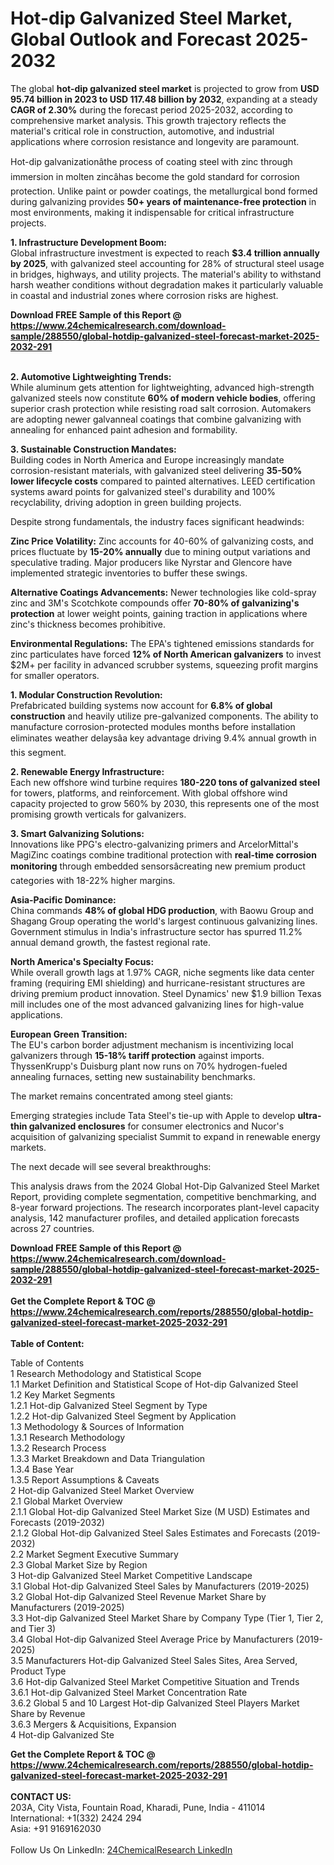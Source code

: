 <h1>Hot-dip Galvanized Steel Market, Global Outlook and Forecast 2025-2032</h1><p>The global <strong>hot-dip galvanized steel market</strong> is projected to grow from <strong>USD 95.74 billion in 2023 to USD 117.48 billion by 2032</strong>, expanding at a steady <strong>CAGR of 2.30%</strong> during the forecast period 2025-2032, according to comprehensive market analysis. This growth trajectory reflects the material's critical role in construction, automotive, and industrial applications where corrosion resistance and longevity are paramount.</p><p>Hot-dip galvanizationâthe process of coating steel with zinc through immersion in molten zincâhas become the gold standard for corrosion protection. Unlike paint or powder coatings, the metallurgical bond formed during galvanizing provides <strong>50+ years of maintenance-free protection</strong> in most environments, making it indispensable for critical infrastructure projects.</p><p><strong>1. Infrastructure Development Boom:</strong><br>
Global infrastructure investment is expected to reach <strong>$3.4 trillion annually by 2025</strong>, with galvanized steel accounting for 28% of structural steel usage in bridges, highways, and utility projects. The material's ability to withstand harsh weather conditions without degradation makes it particularly valuable in coastal and industrial zones where corrosion risks are highest.</p><div><b>Download FREE Sample of this Report @ 
            <a href="https://www.24chemicalresearch.com/download-sample/288550/global-hotdip-galvanized-steel-forecast-market-2025-2032-291">
            https://www.24chemicalresearch.com/download-sample/288550/global-hotdip-galvanized-steel-forecast-market-2025-2032-291</a></b></div><br><p><strong>2. Automotive Lightweighting Trends:</strong><br>
While aluminum gets attention for lightweighting, advanced high-strength galvanized steels now constitute <strong>60% of modern vehicle bodies</strong>, offering superior crash protection while resisting road salt corrosion. Automakers are adopting newer galvanneal coatings that combine galvanizing with annealing for enhanced paint adhesion and formability.</p><p><strong>3. Sustainable Construction Mandates:</strong><br>
Building codes in North America and Europe increasingly mandate corrosion-resistant materials, with galvanized steel delivering <strong>35-50% lower lifecycle costs</strong> compared to painted alternatives. LEED certification systems award points for galvanized steel's durability and 100% recyclability, driving adoption in green building projects.</p><p>Despite strong fundamentals, the industry faces significant headwinds:</p><p><strong>Zinc Price Volatility:</strong> Zinc accounts for 40-60% of galvanizing costs, and prices fluctuate by <strong>15-20% annually</strong> due to mining output variations and speculative trading. Major producers like Nyrstar and Glencore have implemented strategic inventories to buffer these swings.</p><p><strong>Alternative Coatings Advancements:</strong> Newer technologies like cold-spray zinc and 3M's Scotchkote compounds offer <strong>70-80% of galvanizing's protection</strong> at lower weight points, gaining traction in applications where zinc's thickness becomes prohibitive.</p><p><strong>Environmental Regulations:</strong> The EPA's tightened emissions standards for zinc particulates have forced <strong>12% of North American galvanizers</strong> to invest $2M+ per facility in advanced scrubber systems, squeezing profit margins for smaller operators.</p><p><strong>1. Modular Construction Revolution:</strong><br>
Prefabricated building systems now account for <strong>6.8% of global construction</strong> and heavily utilize pre-galvanized components. The ability to manufacture corrosion-protected modules months before installation eliminates weather delaysâa key advantage driving 9.4% annual growth in this segment.</p><p><strong>2. Renewable Energy Infrastructure:</strong><br>
Each new offshore wind turbine requires <strong>180-220 tons of galvanized steel</strong> for towers, platforms, and reinforcement. With global offshore wind capacity projected to grow 560% by 2030, this represents one of the most promising growth verticals for galvanizers.</p><p><strong>3. Smart Galvanizing Solutions:</strong><br>
Innovations like PPG's electro-galvanizing primers and ArcelorMittal's MagiZinc coatings combine traditional protection with <strong>real-time corrosion monitoring</strong> through embedded sensorsâcreating new premium product categories with 18-22% higher margins.</p><p><strong>Asia-Pacific Dominance:</strong><br>
China commands <strong>48% of global HDG production</strong>, with Baowu Group and Shagang Group operating the world's largest continuous galvanizing lines. Government stimulus in India's infrastructure sector has spurred 11.2% annual demand growth, the fastest regional rate.</p><p><strong>North America's Specialty Focus:</strong><br>
While overall growth lags at 1.97% CAGR, niche segments like data center framing (requiring EMI shielding) and hurricane-resistant structures are driving premium product innovation. Steel Dynamics' new $1.9 billion Texas mill includes one of the most advanced galvanizing lines for high-value applications.</p><p><strong>European Green Transition:</strong><br>
The EU's carbon border adjustment mechanism is incentivizing local galvanizers through <strong>15-18% tariff protection</strong> against imports. ThyssenKrupp's Duisburg plant now runs on 70% hydrogen-fueled annealing furnaces, setting new sustainability benchmarks.</p><p>The market remains concentrated among steel giants:</p><p>Emerging strategies include Tata Steel's tie-up with Apple to develop <strong>ultra-thin galvanized enclosures</strong> for consumer electronics and Nucor's acquisition of galvanizing specialist Summit to expand in renewable energy markets.</p><p>The next decade will see several breakthroughs:</p><p>This analysis draws from the 2024 Global Hot-Dip Galvanized Steel Market Report, providing complete segmentation, competitive benchmarking, and 8-year forward projections. The research incorporates plant-level capacity analysis, 142 manufacturer profiles, and detailed application forecasts across 27 countries.</p><div><b>Download FREE Sample of this Report @ 
            <a href="https://www.24chemicalresearch.com/download-sample/288550/global-hotdip-galvanized-steel-forecast-market-2025-2032-291">
            https://www.24chemicalresearch.com/download-sample/288550/global-hotdip-galvanized-steel-forecast-market-2025-2032-291</a></b></div><br><div><b>Get the Complete Report & TOC @ 
            <a href="https://www.24chemicalresearch.com/reports/288550/global-hotdip-galvanized-steel-forecast-market-2025-2032-291">
            https://www.24chemicalresearch.com/reports/288550/global-hotdip-galvanized-steel-forecast-market-2025-2032-291</a></b></div><br>
            <b>Table of Content:</b><p>Table of Contents<br />
1 Research Methodology and Statistical Scope<br />
1.1 Market Definition and Statistical Scope of Hot-dip Galvanized Steel<br />
1.2 Key Market Segments<br />
1.2.1 Hot-dip Galvanized Steel Segment by Type<br />
1.2.2 Hot-dip Galvanized Steel Segment by Application<br />
1.3 Methodology & Sources of Information<br />
1.3.1 Research Methodology<br />
1.3.2 Research Process<br />
1.3.3 Market Breakdown and Data Triangulation<br />
1.3.4 Base Year<br />
1.3.5 Report Assumptions & Caveats<br />
2 Hot-dip Galvanized Steel Market Overview<br />
2.1 Global Market Overview<br />
2.1.1 Global Hot-dip Galvanized Steel Market Size (M USD) Estimates and Forecasts (2019-2032)<br />
2.1.2 Global Hot-dip Galvanized Steel Sales Estimates and Forecasts (2019-2032)<br />
2.2 Market Segment Executive Summary<br />
2.3 Global Market Size by Region<br />
3 Hot-dip Galvanized Steel Market Competitive Landscape<br />
3.1 Global Hot-dip Galvanized Steel Sales by Manufacturers (2019-2025)<br />
3.2 Global Hot-dip Galvanized Steel Revenue Market Share by Manufacturers (2019-2025)<br />
3.3 Hot-dip Galvanized Steel Market Share by Company Type (Tier 1, Tier 2, and Tier 3)<br />
3.4 Global Hot-dip Galvanized Steel Average Price by Manufacturers (2019-2025)<br />
3.5 Manufacturers Hot-dip Galvanized Steel Sales Sites, Area Served, Product Type<br />
3.6 Hot-dip Galvanized Steel Market Competitive Situation and Trends<br />
3.6.1 Hot-dip Galvanized Steel Market Concentration Rate<br />
3.6.2 Global 5 and 10 Largest Hot-dip Galvanized Steel Players Market Share by Revenue<br />
3.6.3 Mergers & Acquisitions, Expansion<br />
4 Hot-dip Galvanized Ste</p><div><b>Get the Complete Report & TOC @ 
            <a href="https://www.24chemicalresearch.com/reports/288550/global-hotdip-galvanized-steel-forecast-market-2025-2032-291">
            https://www.24chemicalresearch.com/reports/288550/global-hotdip-galvanized-steel-forecast-market-2025-2032-291</a></b></div><br><b>CONTACT US:</b><br>
            203A, City Vista, Fountain Road, Kharadi, Pune, India - 411014<br>
            International: +1(332) 2424 294<br>
            Asia: +91 9169162030 <br><br>
            Follow Us On LinkedIn: <a href="https://www.linkedin.com/company/24chemicalresearch/">24ChemicalResearch LinkedIn</a>